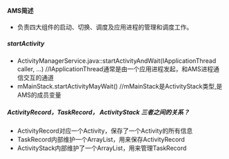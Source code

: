 #### AMS简述
* 负责四大组件的启动、切换、调度及应用进程的管理和调度工作。

##### startActivity

* ActivityManagerService.java::startActivityAndWait(IApplicationThread caller, ...) //IApplicationThread通常是由一个应用进程发起，和AMS进程通信交互的通道
* mMainStack.startActivityMayWait()  //mMainStack是ActivityStack类型,是AMS的成员变量


##### ActivityRecord，TaskRecord， ActivityStack 三者之间的关系？

* ActivityRecord对应一个Activity，保存了一个Activity的所有信息
* TaskRecord内部维护一个ArrayList<ActivityRecord>，用来保存ActivityRecord
* ActivityStack内部维护了一个ArrayList<TaskRecord>，用来管理TaskRecord
